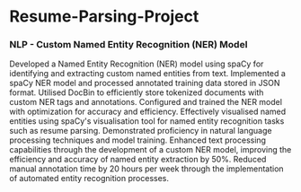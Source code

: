 # Resume-Parsing-Project
### NLP - Custom Named Entity Recognition (NER) Model
Developed a Named Entity Recognition (NER) model using spaCy for identifying and extracting custom named entities from text. Implemented a spaCy NER model and processed annotated training data stored in JSON format. Utilised DocBin to efficiently store tokenized documents with custom NER tags and annotations. Configured and trained the NER model with optimization for accuracy and efficiency. Effectively visualised named entities using spaCy's visualisation tool for named entity recognition tasks such as resume parsing. Demonstrated proficiency in natural language processing techniques and model training. Enhanced text processing capabilities through the development of a custom NER model, improving the efficiency and accuracy of named entity extraction by 50%. Reduced manual annotation time by 20 hours per week through the implementation of automated entity recognition processes.
